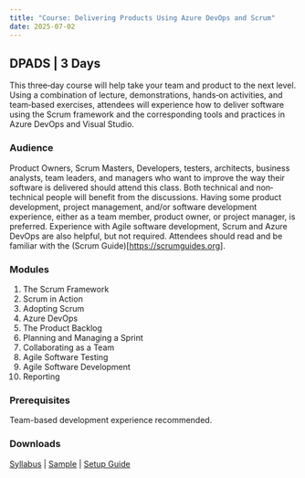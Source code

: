 ```yaml
---
title: "Course: Delivering Products Using Azure DevOps and Scrum"
date: 2025-07-02
---
```


## DPADS | 3 Days
This three‐day course will help take your team and product to the next level. Using a combination of lecture, demonstrations, hands‐on activities, and team‐based exercises, attendees will experience how to deliver software using the Scrum framework and the corresponding tools and practices in Azure DevOps and Visual Studio.

### Audience
Product Owners, Scrum Masters, Developers, testers, architects, business analysts, team leaders, and managers who want to improve the way their software is delivered should attend this class. Both technical and non‐technical people will benefit from the discussions. Having some product development, project management, and/or software development experience, either as a team member, product owner, or project manager, is preferred. Experience with Agile software development, Scrum and Azure DevOps are also helpful, but not required. Attendees should read and be familiar with the (Scrum Guide)[https://scrumguides.org].

### Modules
1. The Scrum Framework
2. Scrum in Action
3. Adopting Scrum
4. Azure DevOps
5. The Product Backlog
6. Planning and Managing a Sprint
7. Collaborating as a Team
8. Agile Software Testing
9. Agile Software Development
10. Reporting

### Prerequisites
Team-based development experience recommended.

### Downloads

<a href="/downloads/syllabi/dpads.pdf" target="_blank">Syllabus</a> | <a href="/downloads/samples/dpads.sample.pdf" target="_blank">Sample</a> | <a href="/downloads/setup/dpads.setup.pdf" target="_blank">Setup Guide</a>